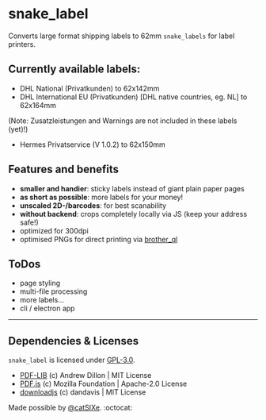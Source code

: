 # snake_label
Converts large format shipping labels to 62mm `snake_labels` for label printers.

## Currently available labels:
- DHL National (Privatkunden) to 62x142mm
- DHL International EU (Privatkunden) [DHL native countries, eg. NL] to 62x164mm

(Note: Zusatzleistungen and Warnings are not included in these labels (yet)!)
- Hermes Privatservice (V 1.0.2) to 62x150mm

## Features and benefits
- **smaller and handier**: sticky labels instead of giant plain paper pages
- **as short as possible**: more labels for your money!
- **unscaled 2D-/barcodes**: for best scanability
- **without backend**: crops completely locally via JS (keep your address safe!)
- optimized for 300dpi
- optimised PNGs for direct printing via [brother_ql](https://github.com/pklaus/brother_ql)

## ToDos
- page styling
- multi-file processing
- more labels...
- cli / electron app

---
## Dependencies & Licenses
`snake_label` is licensed under [GPL-3.0](LICENSE).

- [PDF-LIB](https://github.com/Hopding/pdf-lib) (c) Andrew Dillon | MIT License
- [PDF.js](https://github.com/mozilla/pdf.js) (c) Mozilla Foundation | Apache-2.0 License
- [downloadjs](https://github.com/rndme/download) (c) dandavis | MIT License

Made possible by [@catSIXe](https://github.com/cheetahdotcat). :octocat:
